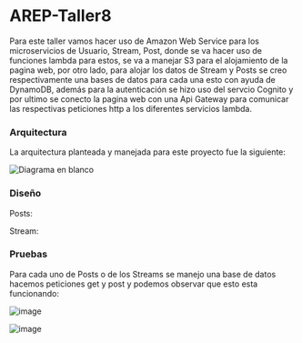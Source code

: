 # AREP-Taller8

Para este taller vamos hacer uso de Amazon Web Service para los microservicios de Usuario, Stream, Post, donde se va hacer uso de funciones lambda para estos, se va a manejar S3 para el alojamiento de la pagina web, por otro lado, para alojar los datos de Stream y Posts se creo respectivamente una bases de datos para cada una esto con ayuda de DynamoDB, además para la autenticación se hizo uso del servcio Cognito y por ultimo se conecto la pagina web con una Api Gateway para comunicar las respectivas peticiones http a los diferentes servicios lambda.  

### Arquitectura 

La arquitectura planteada y manejada para este proyecto fue la siguiente: 

![Diagrama en blanco](https://github.com/XimenaRodriguez20/AREP-Taller8/assets/123812926/cd5fe303-1906-41d7-abc4-f6c0c85affd9)

### Diseño

Posts: 

Stream: 

### Pruebas

Para cada uno de Posts o de los Streams se manejo una base de datos hacemos peticiones get y post y podemos observar que esto esta funcionando:

![image](https://github.com/XimenaRodriguez20/AREP-Taller8/assets/123812926/8bf65e19-c231-41fa-8029-94acb77d382f)

![image](https://github.com/XimenaRodriguez20/AREP-Taller8/assets/123812926/c2c2df30-2ead-4abf-a01a-031dd3993c7a)

